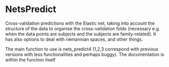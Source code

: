 # NetsPredict

Cross-validation predictions with the Elastic net, taking into account the structure of the data to organise the cross-validation folds (necessary e.g. when the data points are subjects and the subjects are family-related). It has also options to deal with riemannian spaces, and other things. 

The main function to use is nets_predict4 (1,2,3 correspond with previous versions with less functionalities and perhaps buggy). The documentation is within the function itself
